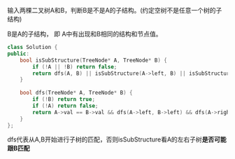 输入两棵二叉树A和B，判断B是不是A的子结构。(约定空树不是任意一个树的子结构)

B是A的子结构， 即 A中有出现和B相同的结构和节点值。

```c++
class Solution {
public:
    bool isSubStructure(TreeNode* A, TreeNode* B) {
        if (!A || !B) return false;
        return dfs(A, B) || isSubStructure(A->left, B) || isSubStructure(A->right, B);
    }
    
    bool dfs(TreeNode* A, TreeNode* B) {
        if (!B) return true; 
        if (!A) return false;
        return A->val == B->val && dfs(A->left, B->left) && dfs(A->right, B->right);
    }
};
```

dfs代表从A,B开始进行子树的匹配，否则isSubStructure看A的左右子树**是否可能跟B匹配**